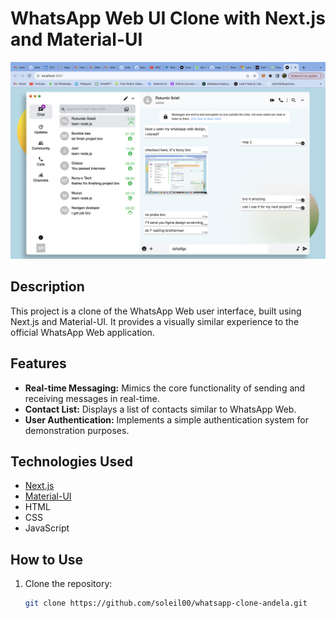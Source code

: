 # WhatsApp Web UI Clone with Next.js and Material-UI

![WhatsApp Web UI Clone](whatsap-clone.png)

## Description

This project is a clone of the WhatsApp Web user interface, built using Next.js and Material-UI. It provides a visually similar experience to the official WhatsApp Web application.

## Features

- **Real-time Messaging:** Mimics the core functionality of sending and receiving messages in real-time.
- **Contact List:** Displays a list of contacts similar to WhatsApp Web.
- **User Authentication:** Implements a simple authentication system for demonstration purposes.

## Technologies Used

- [Next.js](https://nextjs.org/)
- [Material-UI](https://mui.com/)
- HTML
- CSS
- JavaScript


## How to Use

1. Clone the repository:

   ```bash
   git clone https://github.com/soleil00/whatsapp-clone-andela.git
